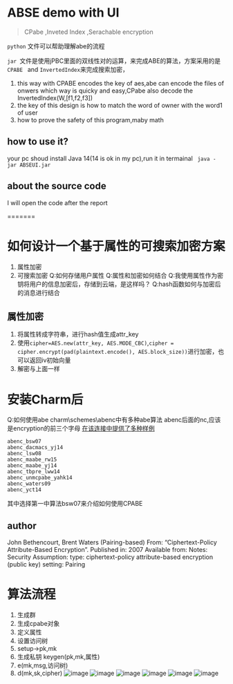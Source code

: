 # ABSE demo with UI
> CPabe ,Inveted Index ,Serachable encryption
> 
` python ` 文件可以帮助理解abe的流程

`jar `文件是使用jPBC里面的双线性对的运算，来完成ABE的算法，方案采用的是`CPABE ` and `InvertedIndex`来完成搜索加密，

1. this way with CPABE encodes the key of aes,abe can encode the files of onwers which way is quicky and easy,CPabe also decode the InvertedIndex(W,[f1,f2,f3])
2. the key of this design is how to match the word of owner with the word1 of user
3. how to prove the safety of this program,maby math
## how to use it?
your pc shoud install Java 14(14 is ok in my pc),run it in termainal ` java -jar ABSEUI.jar` 
## about the source code
I will open the code after the report  

=======
# 如何设计一个基于属性的可搜索加密方案
1. 属性加密
2. 可搜索加密
Q:如何存储用户属性
Q:属性和加密如何结合
Q:我使用属性作为密钥将用户的信息加密后，存储到云端，是这样吗？
Q:hash函数如何与加密后的消息进行结合
## 属性加密
1. 将属性转成字符串，进行hash值生成attr_key
2. 使用`cipher=AES.new(attr_key, AES.MODE_CBC)`,`cipher = cipher.encrypt(pad(plaintext.encode(), AES.block_size))`进行加密，也可以返回iv初始向量
3. 解密与上面一样
# 安装Charm后
Q:如何使用abe
charm\schemes\abenc中有多种abe算法
abenc后面的nc,应该是encryption的前三个字母
[在该连接中提供了多种样例](https://jhuisi.github.io/charm/schemes.html)
```
abenc_bsw07
abenc_dacmacs_yj14
abenc_lsw08
abenc_maabe_rw15
abenc_maabe_yj14
abenc_tbpre_lww14
abenc_unmcpabe_yahk14
abenc_waters09
abenc_yct14
```
其中选择第一中算法bsw07来介绍如何使用CPABE
## author
John Bethencourt, Brent Waters (Pairing-based)
From: “Ciphertext-Policy Attribute-Based Encryption”.
Published in: 2007
Available from:
Notes:
Security Assumption:
type: ciphertext-policy attribute-based encryption (public key)
setting: Pairing
# 算法流程
1. 生成群
2. 生成cpabe对象
3. 定义属性
4. 设置访问树
5. setup->pk,mk
6. 生成私钥 keygen(pk,mk,属性)
6. e(mk,msg,访问树)
7. d(mk,sk,cipher)
![image](https://github.com/user-attachments/assets/0029a52b-1c8f-4c01-8b1e-baf687e2783b)
![image](https://github.com/user-attachments/assets/28821f2c-adf2-4654-b24d-93b46fa7b347)
![image](https://github.com/user-attachments/assets/7bd606c6-d280-4445-8e1f-5699a2c820ff)
![image](https://github.com/user-attachments/assets/ba9db26e-088e-4ddb-806d-cbbf0ef08a62)
![image](https://github.com/user-attachments/assets/55d6be78-ea07-4f59-9388-0fac0541e257)
![image](https://github.com/user-attachments/assets/f180fe8a-4e6e-4265-9dec-8372d4c07aec)


